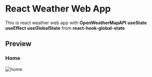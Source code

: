 # React Weather Web App

This is react weather web app with **OpenWeatherMapAPI** **useState** **useEffect** **useGlobalState** from **react-hook-global-state**

## Preview

### Home

![home]("public/screenshot-home.jpeg")
